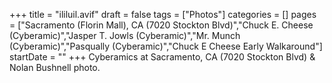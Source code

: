 +++
title = "ililuil.avif"
draft = false
tags = ["Photos"]
categories = []
pages = ["Sacramento (Florin Mall), CA (7020 Stockton Blvd)","Chuck E. Cheese (Cyberamic)","Jasper T. Jowls (Cyberamic)","Mr. Munch (Cyberamic)","Pasqually (Cyberamic)","Chuck E Cheese Early Walkaround"]
startDate = ""
+++
Cyberamics at Sacramento, CA (7020 Stockton Blvd) & Nolan Bushnell photo.
